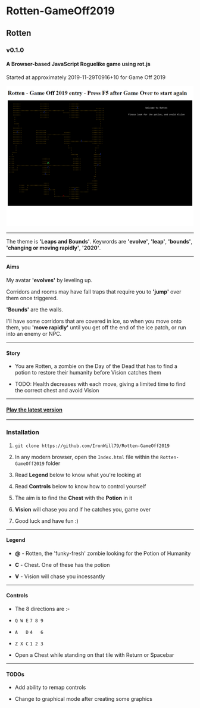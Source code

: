 # Rotten-GameOff2019

## Rotten

### v0.1.0

#### A Browser-based JavaScript Roguelike game using rot.js

Started at approximately 2019-11-29T0916+10 for Game Off 2019

![alt text](https://github.com/IronWill79/Rotten-GameOff2019/raw/master/images/Rotten-GameOff2019v0.1.0.png "Rotten v0.1.0 screenshot")

---

The theme is **'Leaps and Bounds'**. Keywords are **'evolve'**, **'leap'**, **'bounds'**, **'changing or moving rapidly'**, **'2020'**.

---

#### Aims

My avatar **'evolves'** by leveling up.

Corridors and rooms may have fall traps that require you to **'jump'** over them once triggered.

**'Bounds'** are the walls.

I'll have some corridors that are covered in ice, so when you move onto them, you **'move rapidly'** until you get off the end of the ice patch, or run into an enemy or NPC.

---

#### Story

* You are Rotten, a zombie on the Day of the Dead that has to find a potion to restore their humanity before Vision catches them

* TODO: Health decreases with each move, giving a limited time to find the correct chest and avoid Vision

---

#### [Play the latest version](https://ironwill79.itch.io/rotten)

---

### Installation

1. `git clone https://github.com/IronWill79/Rotten-GameOff2019`

2. In any modern browser, open the `Index.html` file within the `Rotten-GameOff2019` folder

3. Read **Legend** below to know what you're looking at

4. Read **Controls** below to know how to control yourself

5. The aim is to find the **Chest** with the **Potion** in it

6. **Vision** will chase you and if he catches you, game over

7. Good luck and have fun :)

---

#### Legend

* **@** - Rotten, the 'funky-fresh' zombie looking for the Potion of Humanity

* **C** - Chest. One of these has the potion

* **V** - Vision will chase you incessantly

---

#### Controls

* The 8 directions are :-

* `Q W E` `7 8 9`

* `A   D` `4   6`

* `Z X C` `1 2 3`

* Open a Chest while standing on that tile with Return or Spacebar

---

#### TODOs

* Add ability to remap controls

* Change to graphical mode after creating some graphics
